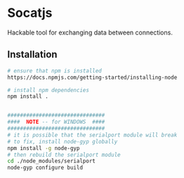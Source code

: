 # Socatjs
Hackable tool for exchanging data between connections.

## Installation
```bash
# ensure that npm is installed
https://docs.npmjs.com/getting-started/installing-node

# install npm dependencies
npm install .


###############################
####  NOTE -- for WINDOWS  ####
###############################
# it is possible that the serialport module will break
# to fix, install node-gyp globally
npm install -g node-gyp
# then rebuild the serialport module
cd ./node_modules/serialport
node-gyp configure build
```
